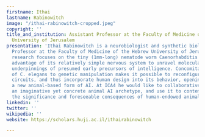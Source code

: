 ```yaml
---
firstname: Ithai
lastname: Rabinowitch
image: "/ithai-rabinowitch-cropped.jpeg"
copyright: ''
title_and_institution: Assistant Professor at the Faculty of Medicine of the Hebrew
  University of Jerusalem
presentation: 'Ithai Rabinowitch is a neurobiologist and synthetic biologist, Assistant
  Professor at the Faculty of Medicine of the Hebrew University of Jerusalem. His
  research focuses on the tiny (1mm-long) nematode worm Caenorhabditis elegans, taking
  advantage of its relatively simple nervous system to unravel molecular and cellular
  underpinnings of presumed early precursors of intelligence. Concomitantly, the amenability
  of C. elegans to genetic manipulation makes it possible to reconfigure its neural
  circuits, and thus incorporate human design into its behavior, opening the way for
  a new animal-based form of AI. At ICA4 he would like to collaboratively conceptualize
  an imaginative yet concrete animal AI archetype, and use it to contemplate about
  the significance and foreseeable consequences of human-endowed animal intelligence. '
linkedin: ''
twitter: ''
wikipedia: ''
website: https://scholars.huji.ac.il/ithairabinowitch

---
```


